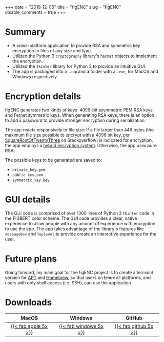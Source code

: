 +++
date = "2019-12-06"
title = "figENC"
slug = "figENC"
disable_comments = true
+++

# Summary
* A cross-platform application to provide RSA and symmetric key encryption to files of any size and type.
* Utilized the Python 3 `cryptography` library's `hazmat` objects to implement the encryption.
* Utilized the `tkinter` library for Python 3 to provide an intuitive GUI.
* The app is packaged into a `.app` and a folder with a `.exe`, for MacOS and Windows respectively.
# Encryption details
figENC generates two kinds of keys: 4096-bit asymmetric PEM RSA keys and Fernet symmetric keys. When generating RSA keys, 
there is an option to add a password to provide stronger encryption during serialization.

The app reacts responsively to file size: If a file larger than 446 bytes (the maximum file size possible to encrypt 
with a 4096 bit key, per [SquareRootOfTwentyThree][1] on Stackoverflow) is indicated for encryption, the app employs a 
[hybrid encryption system][2]. Otherwise, the app uses pure RSA.

The possible keys to be generated are saved to:
* `private_key.pem`
* `public_key.pem`
* `symmetric_key.key`
# GUI details
The GUI code is comprised of over 1000 lines of Python 3 `tkinter` code in the FIGBERT color scheme. The GUI code provides 
a clear, native experience to allow people with any amount of experience with encryption to use the app. The app takes 
advantage of the library's features like `messageBox` and `Toplevel` to provide create an interactive experience for the 
user.
# Future plans
Going forward, my main goal for the figENC project is to create a terminal version for [APT][3] and [Homebrew][4], so that 
users on ~~Linux~~ all platforms, and users with only shell access (i.e. SSH), can use the application.

# Downloads
| MacOS | Windows | GitHub |
|:-----:|:-------:|:------:|
|[{{< fab apple 5x >}}][mac]|[{{< fab windows 5x >}}][win]|[{{< fab github 5x >}}][repo]|

[1]: https://stackoverflow.com/a/11823119/11141223
[2]: https://en.wikipedia.org/wiki/Hybrid_cryptosystem
[3]: https://en.wikipedia.org/wiki/APT_(software)
[4]: https://brew.sh/
[mac]: https://github.com/therealFIGBERT/figENC/raw/master/Executables/figENC.dmg
[win]: https://github.com/therealFIGBERT/figENC/raw/master/Executables/figENC.zip
[repo]: https://github.com/therealFIGBERT/figENC
